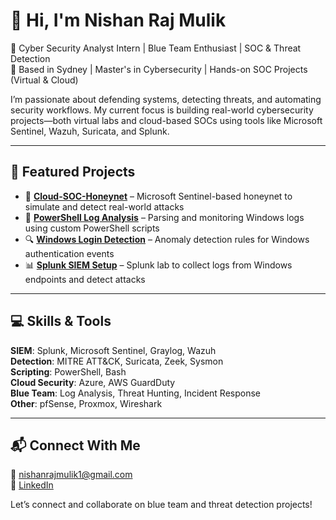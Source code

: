 # 👋 Hi, I'm Nishan Raj Mulik

🎯 Cyber Security Analyst Intern | Blue Team Enthusiast | SOC & Threat Detection  
📍 Based in Sydney | Master's in Cybersecurity | Hands-on SOC Projects (Virtual & Cloud)  

I’m passionate about defending systems, detecting threats, and automating security workflows. My current focus is building real-world cybersecurity projects—both virtual labs and cloud-based SOCs using tools like Microsoft Sentinel, Wazuh, Suricata, and Splunk.

---

## 🚀 Featured Projects

- 🔐 **[Cloud-SOC-Honeynet](https://github.com/nishanrajmulik1/Cloud-SOC-Honeynet)** – Microsoft Sentinel-based honeynet to simulate and detect real-world attacks  
- 🧪 **[PowerShell Log Analysis](https://github.com/nishanrajmulik1/PowerShell-Log-Analysis)** – Parsing and monitoring Windows logs using custom PowerShell scripts  
- 🔍 **[Windows Login Detection](https://github.com/nishanrajmulik1/Windows-Login-Detection)** – Anomaly detection rules for Windows authentication events  
- 📊 **[Splunk SIEM Setup](https://github.com/nishanrajmulik1/Splunk-SIEM-Setup)** – Splunk lab to collect logs from Windows endpoints and detect attacks

---

## 💻 Skills & Tools

**SIEM**: Splunk, Microsoft Sentinel, Graylog, Wazuh  
**Detection**: MITRE ATT&CK, Suricata, Zeek, Sysmon  
**Scripting**: PowerShell, Bash  
**Cloud Security**: Azure, AWS GuardDuty  
**Blue Team**: Log Analysis, Threat Hunting, Incident Response  
**Other**: pfSense, Proxmox, Wireshark

---

## 📬 Connect With Me

📧 [nishanrajmulik1@gmail.com](mailto:nishan.rajmulik117@outlook.com)  
🔗 [LinkedIn](https://www.linkedin.com/in/nishanrajmulik/)

Let’s connect and collaborate on blue team and threat detection projects!

